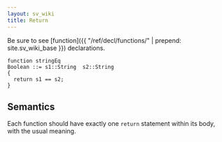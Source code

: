 ```yaml
---
layout: sv_wiki
title: Return
---
```


Be sure to see [function]({{ "/ref/decl/functions/" | prepend: site.sv_wiki_base }}) declarations.

```
function stringEq
Boolean ::= s1::String  s2::String
{
  return s1 == s2;
}
```

## Semantics

Each function should have exactly one `return` statement within its body, with the usual meaning.
